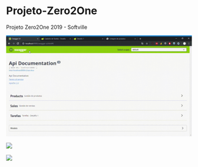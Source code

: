 # Projeto-Zero2One
Projeto Zero2One 2019 - Softville

![teste](https://github.com/lucsarruda/Projeto-Zero2One/blob/master/Swagger-UI-Google-Chrome-2019-06-11-14-42-23.gif)

![](https://github.com/lucsarruda/Projeto-Zero2One/blob/master/Cadastro-de-Tarefas-Desafio-Google-Chrome-2019-06-11-14-25-59.gif)

![](https://github.com/lucsarruda/Projeto-Zero2One/blob/master/Listagem-de-produtos-Google-Chrome-2019-06-11-14-43-24.gif)

